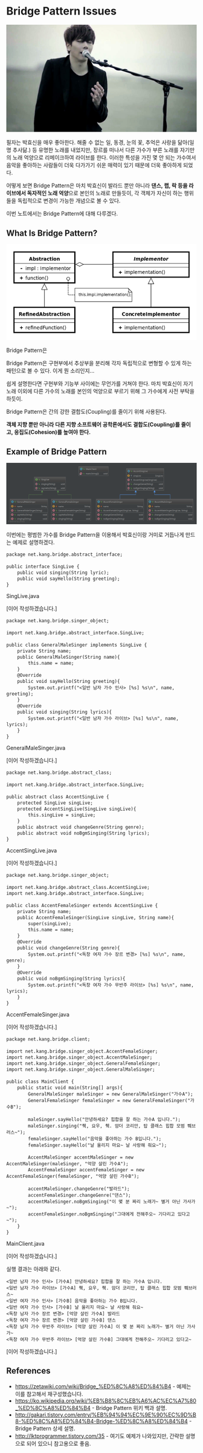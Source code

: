 # Bridge Pattern Issues

![parkhyosin_singing](/Application_Computer_Science/8_Object_Oriented_Pattern/img/parkhyosin_singing.jpg)

필자는 박효신을 매우 좋아한다. 해줄 수 없는 일, 동경, 눈의 꽃, 추억은 사랑을 닮아(일명 추사닮.) 등 유명한 노래를 내었지만, 장르를 떠나서 다른 가수가 부른 노래를 자기만의 노래 억양으로 리메이크하여 라이브를 한다. 이러한 특성을 가진 몇 안 되는 가수여서 음악을 좋아하는 사람들이 더욱 다가가기 쉬운 매력이 있기 때문에 더욱 좋아하게 되었다.

어떻게 보면 Bridge Pattern은 마치 박효신이 발라드 뿐만 아니라 **댄스, 랩, 락 등을 라이브에서 독자적인 노래 억양**으로 본인의 노래로 만들듯이, 각 객체가 자신이 하는 행위들을 독립적으로 변경이 가능한 개념으로 볼 수 있다.

이번 노트에서는 Bridge Pattern에 대해 다루겠다.

## What Is Bridge Pattern?

![Bridge_Pattern_UML](/Application_Computer_Science/8_Object_Oriented_Pattern/img/Bridge_Pattern_UML.png)

Bridge Pattern은 

Bridge Pattern은 구현부에서 추상부을 분리해 각자 독립적으로 변형할 수 있게 하는 패턴으로 볼 수 있다. 이게 뭔 소리인지...

쉽게 설명한다면 구현부와 기능부 사이에는 무언가를 거쳐야 한다. 마치 박효신이 자기 노래 이외에 다른 가수의 노래를 본인의 억양으로 부르기 위해 그 가수에게 사전 부탁을 하듯이.





Bridge Pattern은 간의 강한 결합도(Coupling)를 줄이기 위해 사용된다.

**객체 지향 뿐만 아니라 다른 지향 소프트웨어 공학론에서도 결합도(Coupling)를 줄이고, 응집도(Cohesion)를 높여야 한다.** 

## Example of Bridge Pattern

![Bridge_Pattern_Example](/Application_Computer_Science/8_Object_Oriented_Pattern/img/Bridge_Pattern_Example.png)

이번에는 평범한 가수를 Bridge Pattern을 이용해서 박효신이랑 거미로 거듭나게 만드는 예제로 설명하겠다.

```
package net.kang.bridge.abstract_interface;

public interface SingLive {
    public void singing(String lyric);
    public void sayHello(String greeting);
}
```

SingLive.java

[이어 작성하겠습니다.]

```
package net.kang.bridge.singer_object;

import net.kang.bridge.abstract_interface.SingLive;

public class GeneralMaleSinger implements SingLive {
    private String name;
    public GeneralMaleSinger(String name){
        this.name = name;
    }
    @Override
    public void sayHello(String greeting){
        System.out.printf("<일반 남자 가수 인사> [%s] %s\n", name, greeting);
    }
    @Override
    public void singing(String lyrics){
        System.out.printf("<일반 남자 가수 라이브> [%s] %s\n", name, lyrics);
    }
}
```

GeneralMaleSinger.java

[이어 작성하겠습니다.]

```
package net.kang.bridge.abstract_class;

import net.kang.bridge.abstract_interface.SingLive;

public abstract class AccentSingLive {
    protected SingLive singLive;
    protected AccentSingLive(SingLive singLive){
        this.singLive = singLive;
    }
    public abstract void changeGenre(String genre);
    public abstract void noBgmSinging(String lyrics);
}
```

AccentSingLive.java

[이어 작성하겠습니다.]

```
package net.kang.bridge.singer_object;

import net.kang.bridge.abstract_class.AccentSingLive;
import net.kang.bridge.abstract_interface.SingLive;

public class AccentFemaleSinger extends AccentSingLive {
    private String name;
    public AccentFemaleSinger(SingLive singLive, String name){
        super(singLive);
        this.name = name;
    }
    @Override
    public void changeGenre(String genre){
        System.out.printf("<독창 여자 가수 장르 변경> [%s] %s\n", name, genre);
    }
    @Override
    public void noBgmSinging(String lyrics){
        System.out.printf("<독창 여자 가수 무반주 라이브> [%s] %s\n", name, lyrics);
    }
}
```
AccentFemaleSinger.java

[이어 작성하겠습니다.]

```
package net.kang.bridge.client;

import net.kang.bridge.singer_object.AccentFemaleSinger;
import net.kang.bridge.singer_object.AccentMaleSinger;
import net.kang.bridge.singer_object.GeneralFemaleSinger;
import net.kang.bridge.singer_object.GeneralMaleSinger;

public class MainClient {
    public static void main(String[] args){
        GeneralMaleSinger maleSinger = new GeneralMaleSinger("가수A");
        GeneralFemaleSinger femaleSinger = new GeneralFemaleSinger("가수B");

        maleSinger.sayHello("안녕하세요? 힙합을 잘 하는 가수A 입니다.");
        maleSinger.singing("췍, 요우, 췍. 암더 코리안, 탑 클래스 힙합 모범 쀄브러스~");
        femaleSinger.sayHello("음악을 좋아하는 가수 B입니다.");
        femaleSinger.sayHello("날 울리지 마요~ 날 사랑해 줘요~");

        AccentMaleSinger accentMaleSinger = new AccentMaleSinger(maleSinger, "억양 살린 가수A");
        AccentFemaleSinger accentFemaleSinger = new AccentFemaleSinger(femaleSinger, "억양 살린 가수B");

        accentMaleSinger.changeGenre("발라드");
        accentFemaleSinger.changeGenre("댄스");
        accentMaleSinger.noBgmSinging("이 몇 분 짜리 노래가~ 별거 아닌 가사가~");
        accentFemaleSinger.noBgmSinging("그대에게 전해주오~ 기다리고 있다고~");
    }
}
```

MainClient.java

[이어 작성하겠습니다.]

실행 결과는 아래와 같다.

```
<일반 남자 가수 인사> [가수A] 안녕하세요? 힙합을 잘 하는 가수A 입니다.
<일반 남자 가수 라이브> [가수A] 췍, 요우, 췍. 암더 코리안, 탑 클래스 힙합 모범 쀄브러스~
<일반 여자 가수 인사> [가수B] 음악을 좋아하는 가수 B입니다.
<일반 여자 가수 인사> [가수B] 날 울리지 마요~ 날 사랑해 줘요~
<독창 남자 가수 장르 변경> [억양 살린 가수A] 발라드
<독창 여자 가수 장르 변경> [억양 살린 가수B] 댄스
<독창 남자 가수 무반주 라이브> [억양 살린 가수A] 이 몇 분 짜리 노래가~ 별거 아닌 가사가~
<독창 여자 가수 무반주 라이브> [억양 살린 가수B] 그대에게 전해주오~ 기다리고 있다고~
```

[이어 작성하겠습니다.]

## References
- https://zetawiki.com/wiki/Bridge_%ED%8C%A8%ED%84%B4 - 예제는 이를 참고해서 재구성했습니다.
- https://ko.wikipedia.org/wiki/%EB%B8%8C%EB%A6%AC%EC%A7%80_%ED%8C%A8%ED%84%B4 - Bridge Pattern 위키 백과 설명.
- http://gakari.tistory.com/entry/%EB%94%94%EC%9E%90%EC%9D%B8-%ED%8C%A8%ED%84%B4-Bridge-%ED%8C%A8%ED%84%B4 - Bridge Pattern 상세 설명.
- http://lktprogrammer.tistory.com/35 - 여기도 예제가 나와있지만, 간략한 설명으로 되어 있으니 참고용으로 좋음.
